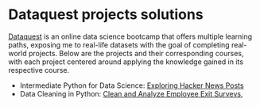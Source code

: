 # Dataquest projects solutions 
[Dataquest](Dataquest.io) is an online data science bootcamp that offers multiple learning paths, exposing me to real-life datasets with the goal of completing real-world projects. Below are the projects and their corresponding courses, with each project centered around applying the knowledge gained in its respective course.
* Intermediate Python for Data Science: [Exploring Hacker News Posts](https://github.com/EstefaniaCasal/Dataquest-projects/blob/main/hacker_news-Copy1.ipynb)
* Data Cleaning in Python: [Clean and Analyze Employee Exit Surveys](https://github.com/EstefaniaCasal/Dataquest-projects/blob/main/Employee_Exit_surveys-Copy1.ipynb), 
